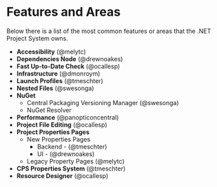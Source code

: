 # Features and Areas
Below there is a list of the most common features or areas that the .NET Project System owns.
- **Accessibility** (@melytc)
- **Dependencies Node** (@drewnoakes)
- **Fast Up-to-Date Check** (@ocallesp)
- **Infrastructure** (@dmonroym)
- **Launch Profiles** (@tmeschter)
- **Nested Files** (@swesonga)
- **NuGet**
  - Central Packaging Versioning Manager (@swesonga)
  - NuGet Resolver
- **Performance** (@panopticoncentral)
- **Project File Editing** (@ocallesp)
- **Project Properties Pages**
  - New Properties Pages
    - Backend - (@tmeschter)
    - UI - (@drewnoakes)
  - Legacy Property Pages (@melytc)
- **CPS Properties System** (@tmeschter)
- **Resource Designer** (@ocallesp)
